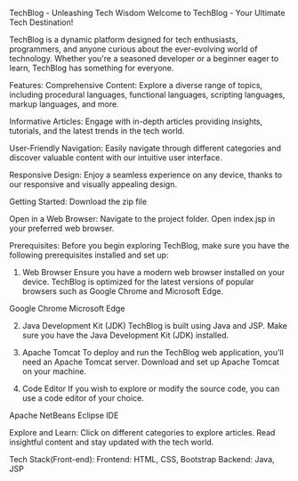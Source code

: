 TechBlog - Unleashing Tech Wisdom
Welcome to TechBlog - Your Ultimate Tech Destination!

TechBlog is a dynamic platform designed for tech enthusiasts, programmers, and anyone curious about the ever-evolving world of technology. Whether you're a seasoned developer or a beginner eager to learn, TechBlog has something for everyone.

Features:
Comprehensive Content: Explore a diverse range of topics, including procedural languages, functional languages, scripting languages, markup languages, and more.

Informative Articles: Engage with in-depth articles providing insights, tutorials, and the latest trends in the tech world.

User-Friendly Navigation: Easily navigate through different categories and discover valuable content with our intuitive user interface.

Responsive Design: Enjoy a seamless experience on any device, thanks to our responsive and visually appealing design.

Getting Started:
Download the zip file

Open in a Web Browser:
Navigate to the project folder.
Open index.jsp in your preferred web browser.

Prerequisites:
Before you begin exploring TechBlog, make sure you have the following prerequisites installed and set up:

1. Web Browser
Ensure you have a modern web browser installed on your device. TechBlog is optimized for the latest versions of popular browsers such as Google Chrome and Microsoft Edge.

Google Chrome
Microsoft Edge

2. Java Development Kit (JDK)
TechBlog is built using Java and JSP. Make sure you have the Java Development Kit (JDK) installed.

3. Apache Tomcat
To deploy and run the TechBlog web application, you'll need an Apache Tomcat server. Download and set up Apache Tomcat on your machine.

4. Code Editor 
If you wish to explore or modify the source code, you can use a code editor of your choice.

Apache NetBeans
Eclipse IDE

Explore and Learn:
Click on different categories to explore articles.
Read insightful content and stay updated with the tech world.

Tech Stack(Front-end):
Frontend: HTML, CSS, Bootstrap
Backend: Java, JSP
